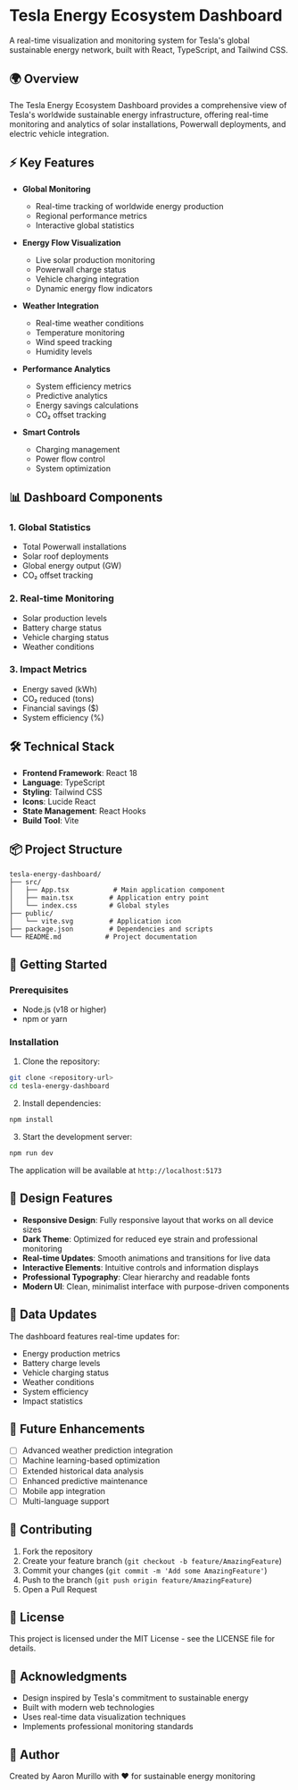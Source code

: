 # Tesla Energy Ecosystem Dashboard

A real-time visualization and monitoring system for Tesla's global sustainable energy network, built with React, TypeScript, and Tailwind CSS.

## 🌍 Overview

The Tesla Energy Ecosystem Dashboard provides a comprehensive view of Tesla's worldwide sustainable energy infrastructure, offering real-time monitoring and analytics of solar installations, Powerwall deployments, and electric vehicle integration.

## ⚡ Key Features

- **Global Monitoring**
  - Real-time tracking of worldwide energy production
  - Regional performance metrics
  - Interactive global statistics

- **Energy Flow Visualization**
  - Live solar production monitoring
  - Powerwall charge status
  - Vehicle charging integration
  - Dynamic energy flow indicators

- **Weather Integration**
  - Real-time weather conditions
  - Temperature monitoring
  - Wind speed tracking
  - Humidity levels

- **Performance Analytics**
  - System efficiency metrics
  - Predictive analytics
  - Energy savings calculations
  - CO₂ offset tracking

- **Smart Controls**
  - Charging management
  - Power flow control
  - System optimization

## 📊 Dashboard Components

### 1. Global Statistics
- Total Powerwall installations
- Solar roof deployments
- Global energy output (GW)
- CO₂ offset tracking

### 2. Real-time Monitoring
- Solar production levels
- Battery charge status
- Vehicle charging status
- Weather conditions

### 3. Impact Metrics
- Energy saved (kWh)
- CO₂ reduced (tons)
- Financial savings ($)
- System efficiency (%)

## 🛠 Technical Stack

- **Frontend Framework**: React 18
- **Language**: TypeScript
- **Styling**: Tailwind CSS
- **Icons**: Lucide React
- **State Management**: React Hooks
- **Build Tool**: Vite

## 📦 Project Structure

```
tesla-energy-dashboard/
├── src/
│   ├── App.tsx           # Main application component
│   ├── main.tsx         # Application entry point
│   └── index.css        # Global styles
├── public/
│   └── vite.svg         # Application icon
├── package.json         # Dependencies and scripts
└── README.md           # Project documentation
```

## 🚀 Getting Started

### Prerequisites
- Node.js (v18 or higher)
- npm or yarn

### Installation

1. Clone the repository:
```bash
git clone <repository-url>
cd tesla-energy-dashboard
```

2. Install dependencies:
```bash
npm install
```

3. Start the development server:
```bash
npm run dev
```

The application will be available at `http://localhost:5173`

## 🎨 Design Features

- **Responsive Design**: Fully responsive layout that works on all device sizes
- **Dark Theme**: Optimized for reduced eye strain and professional monitoring
- **Real-time Updates**: Smooth animations and transitions for live data
- **Interactive Elements**: Intuitive controls and information displays
- **Professional Typography**: Clear hierarchy and readable fonts
- **Modern UI**: Clean, minimalist interface with purpose-driven components

## 🔄 Data Updates

The dashboard features real-time updates for:
- Energy production metrics
- Battery charge levels
- Vehicle charging status
- Weather conditions
- System efficiency
- Impact statistics

## 🎯 Future Enhancements

- [ ] Advanced weather prediction integration
- [ ] Machine learning-based optimization
- [ ] Extended historical data analysis
- [ ] Enhanced predictive maintenance
- [ ] Mobile app integration
- [ ] Multi-language support

## 🤝 Contributing

1. Fork the repository
2. Create your feature branch (`git checkout -b feature/AmazingFeature`)
3. Commit your changes (`git commit -m 'Add some AmazingFeature'`)
4. Push to the branch (`git push origin feature/AmazingFeature`)
5. Open a Pull Request

## 📄 License

This project is licensed under the MIT License - see the LICENSE file for details.

## 🙏 Acknowledgments

- Design inspired by Tesla's commitment to sustainable energy
- Built with modern web technologies
- Uses real-time data visualization techniques
- Implements professional monitoring standards

## 👤 Author

Created by Aaron Murillo with ❤️ for sustainable energy monitoring
